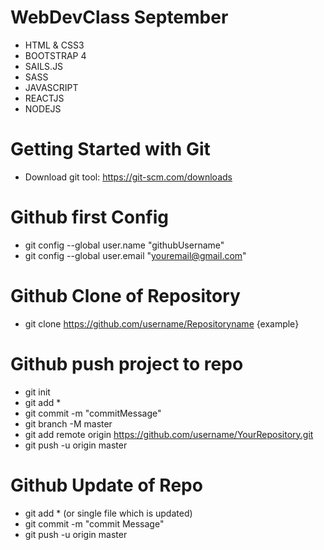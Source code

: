 # WebDevClass September

- HTML & CSS3
- BOOTSTRAP 4
- SAILS.JS
- SASS
- JAVASCRIPT
- REACTJS
- NODEJS

# Getting Started with Git
* Download git tool: https://git-scm.com/downloads

# Github first Config
* git config --global user.name "githubUsername"
* git config --global user.email "youremail@gmail.com"

# Github Clone of Repository
* git clone https://github.com/username/Repositoryname {example}

# Github push project to repo
* git init
* git add *
* git commit -m "commitMessage"
* git branch -M master
* git add remote origin https://github.com/username/YourRepository.git
* git push -u origin master

# Github Update of Repo
* git add * (or single file which is updated)
* git commit -m "commit Message"
* git push -u origin master
